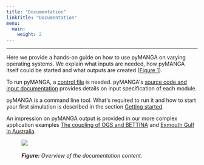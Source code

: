 ```yaml
---
title: "Documentation"
linkTitle: "Documentation"
menu:
  main:
    weight: 2
---
```


----------


Here we provide a hands-on guide on how to use pyMANGA on varying operating systems.
We explain what inputs are needed, how pyMANGA itself could be started and what outputs are created (<a href="/docs/#Figure_1">Figure 1</a>).

To run pyMANGA, a <a href="http://pymanga.forst.tu-dresden.de/docs/control_file/">control file</a> is needed.
pyMANGA's <a href="https://pymanga.github.io/pyMANGA/pyMANGA.html">source code and input documentation</a> provides details on input specification of each module.

pyMANGA is a command line tool. 
What's required to run it and how to start your first simulation is described in the section <a href="http://pymanga.forst.tu-dresden.de/docs/getting_started/">Getting started</a>.

An impression on pyMANGA output is provided in our more complex application examples <a href="http://pymanga.forst.tu-dresden.de/docs/example_i_ogs_bettina/">The coupling of OGS and BETTINA</a> and <a href="http://pymanga.forst.tu-dresden.de/docs/example_ii_exmouth_gulf/">Exmouth Gulf in Australia</a>.


<figure class="alert">
     <img id="Figure_1" src="/pictures/getting_started/overview.png">
	 <figcaption>
     	<i><br><strong>Figure:</strong> Overview of the documentation content.</i>
     </figcaption>
</figure>
